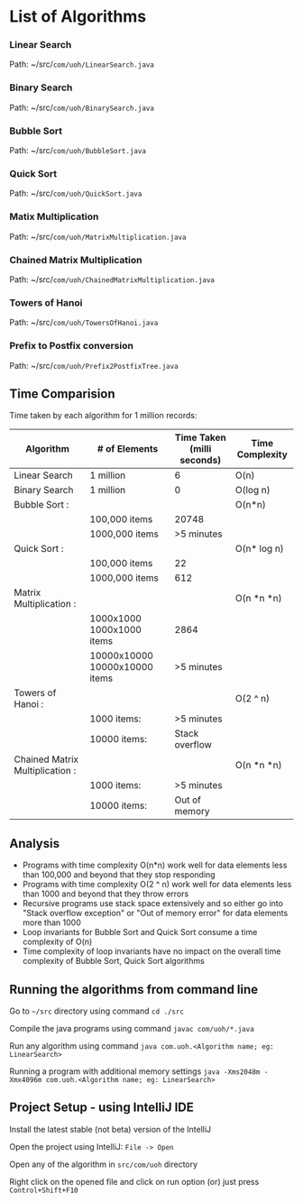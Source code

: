 # List of Algorithms

### Linear Search

Path: ~/src/`com/uoh/LinearSearch.java`

### Binary Search

Path: ~/src/`com/uoh/BinarySearch.java`

### Bubble Sort

Path: ~/src/`com/uoh/BubbleSort.java`

### Quick Sort

Path: ~/src/`com/uoh/QuickSort.java`

### Matix Multiplication

Path: ~/src/`com/uoh/MatrixMultiplication.java`

### Chained Matrix Multiplication

Path: ~/src/`com/uoh/ChainedMatrixMultiplication.java`

### Towers of Hanoi

Path: ~/src/`com/uoh/TowersOfHanoi.java`

### Prefix to Postfix conversion

Path: ~/src/`com/uoh/Prefix2PostfixTree.java`

## Time Comparision

Time taken by each algorithm for 1 million records:

| Algorithm                       	    | # of Elements                 | Time Taken (milli seconds) | Time Complexity   |
|---------------------------------------|-------------------------------|----------------------------|-------------------|
|  Linear Search                    	| 1 million                     |                        6   |       O(n)  	     |
|  Binary Search                     	| 1 million                     |                        0   |       O(log n)  	 |
|  Bubble Sort :                       	|   	                        |                            |       O(n*n)    	 |
|   	                                | 100,000 items                 |                    20748 	 |                 	 |
|   	                                | 1000,000 items                |               >5 minutes	 |                   |
|  Quick Sort :                        	|                               |                          	 |      O(n* log n)  |
|   	                                | 100,000 items                 |                       22 	 |                 	 |
|   	                                | 1000,000 items                |                      612	 |                 	 |
|  Matrix Multiplication :             	|                               |                            |      O(n *n *n) 	 |
|                                   	| 1000x1000 1000x1000 items     |                     2864   |                   |
|   	                                | 10000x10000 10000x10000 items | 	            >5 minutes   |               	 |
|  Towers of Hanoi :                   	|                             	|                            |      O(2 ^ n)   |
|                                       | 1000 items:   	            |               >5 minutes   |               	 |
|   	                                | 10000 items:                  |             Stack overflow |                 	 |
|  Chained Matrix Multiplication :    	|               	            |                  	         |      O(n *n *n)                 |
|                                       | 1000 items:   	            |               >5 minutes   |               	 |
|   	                                | 10000 items:                  |             Out of memory  |                 	 |

## Analysis

* Programs with time complexity O(n*n) work well for data elements less than 100,000 and beyond that they stop responding
* Programs with time complexity O(2 ^ n) work well for data elements less than 1000 and beyond that they throw errors
* Recursive programs use stack space extensively and so either go into "Stack overflow exception" or "Out of memory error" for data elements more than 1000
* Loop invariants for Bubble Sort and Quick Sort consume a time complexity of O(n)
* Time complexity of loop invariants have no impact on the overall time complexity of Bubble Sort, Quick Sort algorithms 

## Running the algorithms from command line

Go to `~/src` directory using command `cd ./src`
 
Compile the java programs using command `javac com/uoh/*.java`

Run any algorithm using command `java com.uoh.<Algorithm name; eg: LinearSearch>`

Running a program with additional memory settings `java -Xms2048m -Xmx4096m com.uoh.<Algorithm name; eg: LinearSearch>`

## Project Setup - using IntelliJ IDE

Install the latest stable (not beta) version of the IntelliJ

Open the project using IntelliJ: `File -> Open`

Open any of the algorithm in `src/com/uoh` directory

Right click on the opened file and click on run option
    (or)
just press `Control+Shift+F10`

